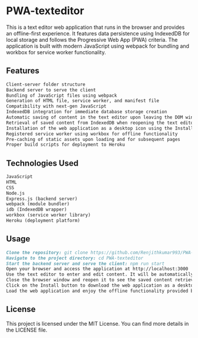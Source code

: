 # PWA-texteditor
 
This is a text editor web application that runs in the browser and provides an offline-first experience. It features data persistence using IndexedDB for local storage and follows the Progressive Web App (PWA) criteria. The application is built with modern JavaScript using webpack for bundling and workbox for service worker functionality.

## Features

```md
Client-server folder structure
Backend server to serve the client
Bundling of JavaScript files using webpack
Generation of HTML file, service worker, and manifest file
Compatibility with next-gen JavaScript
IndexedDB integration for immediate database storage creation
Automatic saving of content in the text editor upon leaving the DOM window
Retrieval of saved content from IndexedDB when reopening the text editor
Installation of the web application as a desktop icon using the Install button
Registered service worker using workbox for offline functionality
Pre-caching of static assets upon loading and for subsequent pages
Proper build scripts for deployment to Heroku
```

## Technologies Used
```md
JavaScript
HTML
CSS
Node.js
Express.js (backend server)
webpack (module bundler)
idb (IndexedDB wrapper)
workbox (service worker library)
Heroku (deployment platform)
```

## Usage

```md
Clone the repository: git clone https://github.com/Renjithkumar993/PWA-texteditor
Navigate to the project directory: cd PWA-texteditor
Start the backend server and serve the client: npm run start
Open your browser and access the application at http://localhost:3000
Use the text editor to enter and edit content. It will be automatically saved to IndexedDB.
Close the browser window and reopen it to see the saved content retrieved from IndexedDB.
Click on the Install button to download the web application as a desktop icon (if supported by the browser).
Load the web application and enjoy the offline functionality provided by the service worker.
```

## License

This project is licensed under the MIT License. You can find more details in the LICENSE file.

